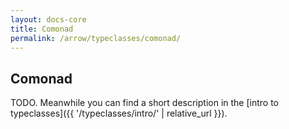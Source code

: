 ```yaml
---
layout: docs-core
title: Comonad
permalink: /arrow/typeclasses/comonad/
---
```


## Comonad

TODO. Meanwhile you can find a short description in the [intro to typeclasses]({{ '/typeclasses/intro/' | relative_url }}).
